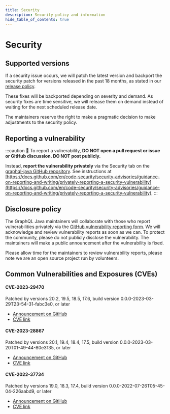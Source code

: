 ```yaml
---
title: Security
description: Security policy and information
hide_table_of_contents: true
---
```


# Security

## Supported versions
If a security issue occurs, we will patch the latest version and backport the security patch for versions released in the past 18 months, as stated in our [release policy](https://www.graphql-java.com/blog/release-policy).

These fixes will be backported depending on severity and demand. As security fixes are time sensitive, we will release them on demand instead of waiting for the next scheduled release date.

The maintainers reserve the right to make a pragmatic decision to make adjustments to the security policy.

## Reporting a vulnerability
:::caution
🚨 To report a vulnerability, **DO NOT open a pull request or issue or GitHub discussion. DO NOT post publicly.**

Instead, **report the vulnerability privately** via the Security tab on the [graphql-java GitHub repository](https://github.com/graphql-java/graphql-java). See instructions at [https://docs.github.com/en/code-security/security-advisories/guidance-on-reporting-and-writing/privately-reporting-a-security-vulnerability](https://docs.github.com/en/code-security/security-advisories/guidance-on-reporting-and-writing/privately-reporting-a-security-vulnerability).
:::

## Disclosure policy
The GraphQL Java maintainers will collaborate with those who report vulnerabilities privately via the [GitHub vulnerability reporting form](https://www.graphql-java.com/security). 
We will acknowledge and review vulnerability reports as soon as we can. To protect the community, please do not publicly disclose the vulnerability.
The maintainers will make a public announcement after the vulnerability is fixed. 

Please allow time for the maintainers to review vulnerability reports, please note we are an open source project run by volunteers.

## Common Vulnerabilities and Exposures (CVEs)

#### CVE-2023-29470
Patched by versions 20.2, 19.5, 18.5, 17.6, build version 0.0.0-2023-03-29T23-54-31-fabc3e0, or later
* [Announcement on GitHub](https://github.com/graphql-java/graphql-java/discussions/3181)
* [CVE link](https://cve.mitre.org/cgi-bin/cvename.cgi?name=CVE-2023-29470)

#### CVE-2023-28867
Patched by versions 20.1, 19.4, 18.4, 17.5, build version 0.0.0-2023-03-20T01-49-44-80e3135, or later
* [Announcement on GitHub](https://github.com/graphql-java/graphql-java/discussions/3153)
* [CVE link](https://cve.mitre.org/cgi-bin/cvename.cgi?name=CVE-2023-28867)

#### CVE-2022-37734
Patched by versions 19.0, 18.3, 17.4, build version 0.0.0-2022-07-26T05-45-04-226aabd9, or later
* [Announcement on GitHub](https://github.com/graphql-java/graphql-java/discussions/2958)
* [CVE link](https://cve.mitre.org/cgi-bin/cvename.cgi?name=2022-37734)
